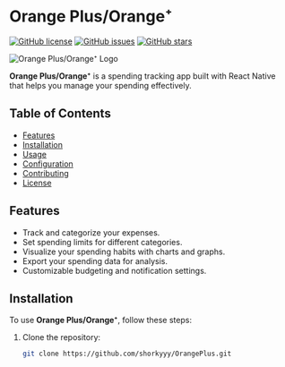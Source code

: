 # Orange Plus/Orange⁺

[![GitHub license](https://img.shields.io/github/license/shorkyyy/OrangePlus)](https://github.com/shorkyyy/OrangePlus/blob/main/LICENSE)
[![GitHub issues](https://img.shields.io/github/issues/shorkyyy/OrangePlus)](https://github.com/shorkyyy/OrangePlus/issues)
[![GitHub stars](https://img.shields.io/github/stars/shorkyyy/OrangePlus)](https://github.com/shorkyyy/OrangePlus/stargazers)

![Orange Plus/Orange⁺ Logo](https://example.com/your-app-logo.png)

**Orange Plus/Orange⁺** is a spending tracking app built with React Native that helps you manage your spending effectively.

## Table of Contents

- [Features](#features)
- [Installation](#installation)
- [Usage](#usage)
- [Configuration](#configuration)
- [Contributing](#contributing)
- [License](#license)

## Features

- Track and categorize your expenses.
- Set spending limits for different categories.
- Visualize your spending habits with charts and graphs.
- Export your spending data for analysis.
- Customizable budgeting and notification settings.

## Installation

To use **Orange Plus/Orange⁺**, follow these steps:

1. Clone the repository:

   ```bash
   git clone https://github.com/shorkyyy/OrangePlus.git
